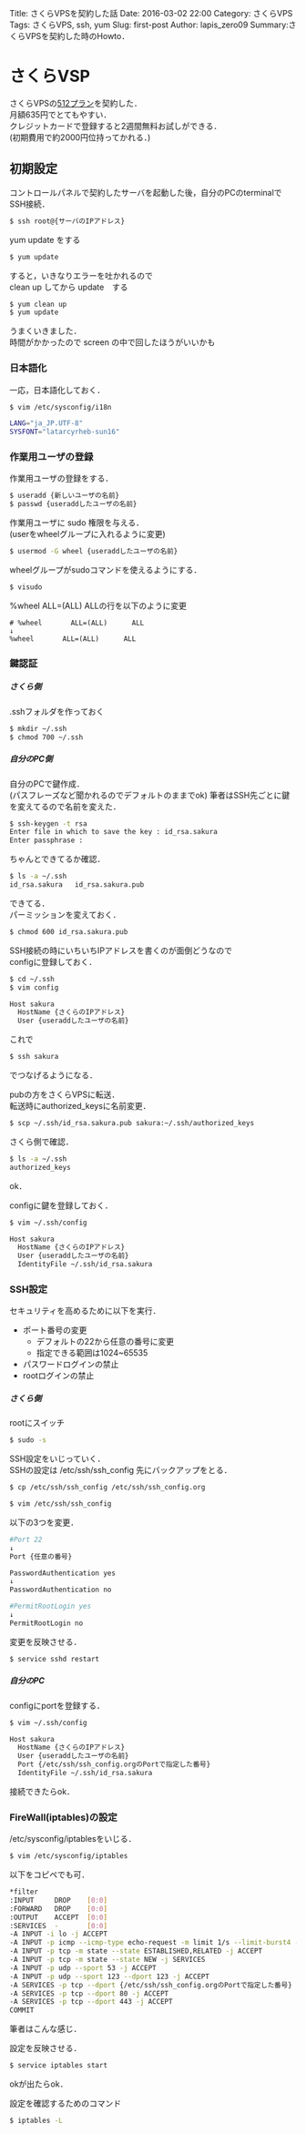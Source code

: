 Title: さくらVPSを契約した話
Date: 2016-03-02 22:00
Category: さくらVPS
Tags: さくらVPS, ssh, yum
Slug: first-post
Author: lapis_zero09
Summary:さくらVPSを契約した時のHowto．

# さくらVSP

さくらVPSの[512プラン](http://vps.sakura.ad.jp/specification/)を契約した．  
月額635円でとてもやすい．  
クレジットカードで登録すると2週間無料お試しができる．  
(初期費用で約2000円位持ってかれる．)  

## 初期設定
コントロールパネルで契約したサーバを起動した後，自分のPCのterminalでSSH接続．  
```bash
$ ssh root@{サーバのIPアドレス}
```
yum update をする  
```bash
$ yum update
```
すると，いきなりエラーを吐かれるので  
clean up してから update　する  
```bash
$ yum clean up
$ yum update
```
うまくいきました．  
時間がかかったので screen の中で回したほうがいいかも  

### 日本語化
一応，日本語化しておく．  
```bash
$ vim /etc/sysconfig/i18n
```
```bash
LANG="ja_JP.UTF-8"
SYSFONT="latarcyrheb-sun16"
```

### 作業用ユーザの登録
作業用ユーザの登録をする．  
```bash
$ useradd {新しいユーザの名前}
$ passwd {useraddしたユーザの名前}
```
作業用ユーザに sudo 権限を与える．  
(userをwheelグループに入れるように変更)  
```bash
$ usermod -G wheel {useraddしたユーザの名前}
```
wheelグループがsudoコマンドを使えるようにする．  
```bash
$ visudo
```
%wheel  ALL=(ALL)  ALLの行を以下のように変更  
```
# %wheel       ALL=(ALL)      ALL
↓
%wheel       ALL=(ALL)      ALL
```

### 鍵認証
##### さくら側
.sshフォルダを作っておく  
```bash
$ mkdir ~/.ssh
$ chmod 700 ~/.ssh
```
##### 自分のPC側
自分のPCで鍵作成．  
(パスフレーズなど聞かれるのでデフォルトのままでok)
筆者はSSH先ごとに鍵を変えてるので名前を変えた．  
```bash
$ ssh-keygen -t rsa
Enter file in which to save the key : id_rsa.sakura
Enter passphrase :
```

ちゃんとできてるか確認．  
```bash
$ ls -a ~/.ssh
id_rsa.sakura   id_rsa.sakura.pub
```
できてる．  
パーミッションを変えておく．  
```bash
$ chmod 600 id_rsa.sakura.pub
```
SSH接続の時にいちいちIPアドレスを書くのが面倒どうなので  
configに登録しておく．
```bash
$ cd ~/.ssh
$ vim config
```
```bash
Host sakura
  HostName {さくらのIPアドレス}
  User {useraddしたユーザの名前}
```
これで  
```bash
$ ssh sakura
```
でつなげるようになる．  

pubの方をさくらVPSに転送．  
転送時にauthorized_keysに名前変更．  
```bash
$ scp ~/.ssh/id_rsa.sakura.pub sakura:~/.ssh/authorized_keys
```
さくら側で確認．  
```bash
$ ls -a ~/.ssh
authorized_keys
```
ok．  

configに鍵を登録しておく．
```bash
$ vim ~/.ssh/config
```
```bash
Host sakura
  HostName {さくらのIPアドレス}
  User {useraddしたユーザの名前}
  IdentityFile ~/.ssh/id_rsa.sakura
```

### SSH設定
セキュリティを高めるために以下を実行．  
- ポート番号の変更
  - デフォルトの22から任意の番号に変更
  - 指定できる範囲は1024~65535
- パスワードログインの禁止
- rootログインの禁止

##### さくら側
rootにスイッチ
```bash
$ sudo -s
```
SSH設定をいじっていく．  
SSHの設定は /etc/ssh/ssh_config
先にバックアップをとる．  
```bash
$ cp /etc/ssh/ssh_config /etc/ssh/ssh_config.org
```
```bash
$ vim /etc/ssh/ssh_config
```
以下の3つを変更．
```bash
#Port 22
↓
Port {任意の番号}

PasswordAuthentication yes
↓
PasswordAuthentication no

#PermitRootLogin yes
↓
PermitRootLogin no
```
変更を反映させる．  
```bash
$ service sshd restart
```


##### 自分のPC
configにportを登録する．
```bash
$ vim ~/.ssh/config
```
```bash
Host sakura
  HostName {さくらのIPアドレス}
  User {useraddしたユーザの名前}
  Port {/etc/ssh/ssh_config.orgのPortで指定した番号}
  IdentityFile ~/.ssh/id_rsa.sakura
```

接続できたらok．  

### FireWall(iptables)の設定
/etc/sysconfig/iptablesをいじる．  
```bash
$ vim /etc/sysconfig/iptables
```
以下をコピペでも可．  
```bash
*filter
:INPUT     DROP    [0:0]
:FORWARD   DROP    [0:0]
:OUTPUT    ACCEPT  [0:0]
:SERVICES  -       [0:0]
-A INPUT -i lo -j ACCEPT
-A INPUT -p icmp --icmp-type echo-request -m limit 1/s --limit-burst4 -j ACCEPT
-A INPUT -p tcp -m state --state ESTABLISHED,RELATED -j ACCEPT
-A INPUT -p tcp -m state --state NEW -j SERVICES
-A INPUT -p udp --sport 53 -j ACCEPT
-A INPUT -p udp --sport 123 --dport 123 -j ACCEPT
-A SERVICES -p tcp --dport {/etc/ssh/ssh_config.orgのPortで指定した番号} -j ACCEPT
-A SERVICES -p tcp --dport 80 -j ACCEPT
-A SERVICES -p tcp --dport 443 -j ACCEPT
COMMIT
```
筆者はこんな感じ．  

設定を反映させる．
```bash
$ service iptables start
```
okが出たらok．  

設定を確認するためのコマンド
```bash
$ iptables -L
```
